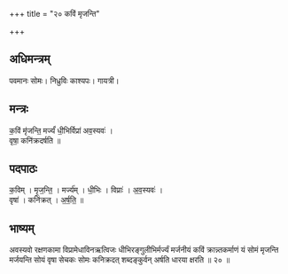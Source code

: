+++
title = "२० कविं मृजन्ति"

+++
## अधिमन्त्रम्
पवमानः सोमः। निध्रुविः काश्यपः। गायत्री।

## मन्त्रः
क॒विं मृ॑जन्ति॒ मर्ज्यं॑ धी॒भिर्विप्रा॑ अव॒स्यवः॑ ।  
वृषा॒ कनि॑क्रदर्षति ॥

## पदपाठः
क॒विम् । मृ॒ज॒न्ति॒ । मर्ज्य॑म् । धी॒भिः । विप्राः॑ । अ॒व॒स्यवः॑ ।  
वृषा॑ । कनि॑क्रत् । अ॒र्ष॒ति॒ ॥

## भाष्यम्
अवस्यवो रक्षणकामा विप्रामेधाविनऋत्विजः धीभिरङ्गुलीभिर्मर्ज्यं मर्जनीयं कविं क्रान्न्तकर्माणं यं सोमं मृजन्ति मर्जयन्ति सोयं वृषा सेचकः सोमः कनिक्रदत् शब्दङ्कुर्वन् अर्षति धारया क्षरति ॥ २० ॥